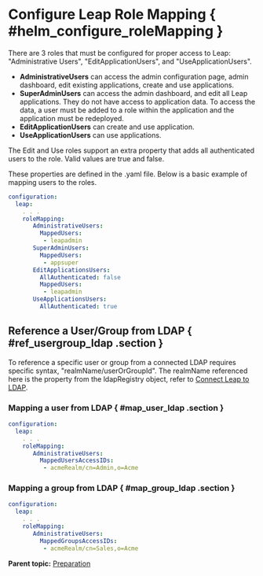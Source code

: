 # Configure Leap Role Mapping { #helm_configure_roleMapping }

There are 3 roles that must be configured for proper access to Leap: "Administrative Users", "EditApplicationUsers", and "UseApplicationUsers".

- <b>AdministrativeUsers</b> can access the admin configuration page, admin dashboard, edit existing applications, create and use applications.
- <b>SuperAdminUsers</b> can access the admin dashboard, and edit all Leap applications. They do not have access to application data. To access the data, a user must be added to a role within the application and the application must be redeployed.
- <b>EditApplicationUsers</b> can create and use application.
- <b>UseApplicationUsers</b> can use applications.

The Edit and Use roles support an extra property that adds all authenticated users to the role. Valid values are true and false.

These properties are defined in the .yaml file.  Below is a basic example of mapping users to the roles.

```yaml
configuration:
  leap:
    . . .
    roleMapping:
       AdministrativeUsers:
         MappedUsers:
          - leapadmin
       SuperAdminUsers:
         MappedUsers:
          - appsuper
       EditApplicationsUsers:
         AllAuthenticated: false
         MappedUsers:
          - leapadmin
       UseApplicationsUsers:
         AllAuthenticated: true
```

## Reference a User/Group from LDAP { #ref_usergroup_ldap .section }
To reference a specific user or group from a connected LDAP requires specific syntax, "realmName/userOrGroupId".  The realmName referenced here is the property from the ldapRegistry object, refer to [Connect Leap to LDAP](helm_configure_ldap.md).

### Mapping a user from LDAP { #map_user_ldap .section }
```yaml
configuration:
  leap:
    . . .
    roleMapping:
       AdministrativeUsers:
         MappedUsersAccessIDs:
          - acmeRealm/cn=Admin,o=Acme
```

### Mapping a group from LDAP { #map_group_ldap .section }
```yaml
configuration:
  leap:
    . . .
    roleMapping:
       AdministrativeUsers:
         MappedGroupsAccessIDs:
          - acmeRealm/cn=Sales,o=Acme
```

**Parent topic:** [Preparation](helm_preparation.md)